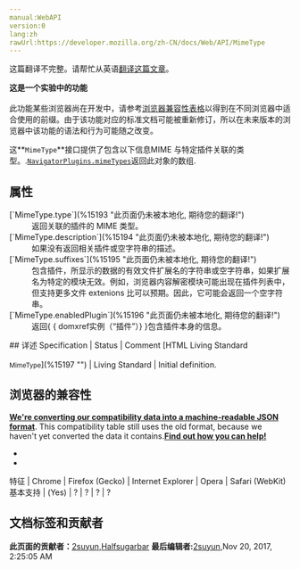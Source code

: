 ```yaml
---
manual:WebAPI
version:0
lang:zh
rawUrl:https://developer.mozilla.org/zh-CN/docs/Web/API/MimeType
---
```




这篇翻译不完整。请帮忙从英语[翻译这篇文章](%15190 "")。






**这是一个实验中的功能**<br></br>此功能某些浏览器尚在开发中，请参考[浏览器兼容性表格](%15191 "")以得到在不同浏览器中适合使用的前缀。由于该功能对应的标准文档可能被重新修订，所以在未来版本的浏览器中该功能的语法和行为可能随之改变。




这**`MimeType`**接口提供了包含以下信息MIME 与特定插件关联的类型。.[`NavigatorPlugins.mimeTypes`](%15192 "返回一个MimeTypeArray对象，其中包含可被当前浏览器识别的MimeType对象的列表。")返回此对象的数组.


## 属性<a name="属性"></a>
<dl><dt>[`MimeType.type`](%15193 "此页面仍未被本地化, 期待您的翻译!")</dt><dd>返回关联的插件的 MIME 类型。</dd><dt>[`MimeType.description`](%15194 "此页面仍未被本地化, 期待您的翻译!")</dt><dd>如果没有返回相关插件或空字符串的描述。</dd><dt>[`MimeType.suffixes`](%15195 "此页面仍未被本地化, 期待您的翻译!")</dt><dd>包含插件，所显示的数据的有效文件扩展名的字符串或空字符串，如果扩展名为特定的模块无效。例如，浏览器内容解密模块可能出现在插件列表中，但支持更多文件 extenions 比可以预期。因此，它可能会返回一个空字符串。</dd><dt>[`MimeType.enabledPlugin`](%15196 "此页面仍未被本地化, 期待您的翻译!")</dt><dd>返回{ { domxref实例（“插件”）} }包含插件本身的信息。</dd></dl>
## 详述<a name="详述"></a>
Specification | Status | Comment 
[HTML Living Standard<br></br><small>MimeType</small>](%15197 "") | Living Standard | Initial definition. 


## 浏览器的兼容性<a name="浏览器的兼容性"></a>


**[We&#39;re converting our compatibility data into a machine-readable JSON format](%3344 "")**. This compatibility table still uses the old format, because we haven&#39;t yet converted the data it contains.**[Find out how you can help!](%3392 "")**


* 
* 
特征 | Chrome | Firefox (Gecko) | Internet Explorer | Opera | Safari (WebKit) 
基本支持 | (Yes) | ? | ? | ? | ? 







## 文档标签和贡献者
**此页面的贡献者：**[2suyun](%15198 ""),[Halfsugarbar](%15199 "")
**最后编辑者:**[2suyun](%15198 ""),<time>Nov 20, 2017, 2:25:05 AM</time>


